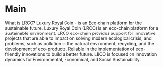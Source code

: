 # Main
What is LRCO?
Luxury Royal Coin - is an Eco-chain platform for the sustainable future.
Luxury Royal Coin (LRCO) is an eco-chain platform for a sustainable environment. LRCO eco-chain provides support for innovative projects that are able to impact on solving modern ecological crisis, and problems, such as pollution in the natural environment, recycling, and the development of eco-products. Reliable in the implementation of eco-friendly innovations to build a better future. LRCO is focused on innovation dynamics for Environmental, Economical, and Social Sustainability.
